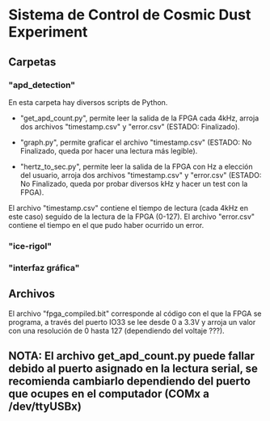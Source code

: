 # Sistema de Control de Cosmic Dust Experiment

## Carpetas

### "apd_detection"
En esta carpeta hay diversos scripts de Python.
- "get_apd_count.py", permite leer la salida de la FPGA cada 4kHz, arroja dos archivos "timestamp.csv" y "error.csv" (ESTADO: Finalizado).
- "graph.py", permite graficar el archivo "timestamp.csv" (ESTADO: No Finalizado, queda por hacer una lectura más legible).

- "hertz_to_sec.py", permite leer la salida de la FPGA con Hz a elección del usuario, arroja dos archivos "timestamp.csv" y "error.csv" (ESTADO: No Finalizado, queda por probar diversos kHz y hacer un test con la FPGA).

El archivo "timestamp.csv" contiene el tiempo de lectura (cada 4kHz en este caso) seguido de la lectura de la FPGA (0-127).
El archivo "error.csv" contiene el tiempo en el que pudo haber ocurrido un error.

### "ice-rigol"

### "interfaz gráfica"

## Archivos

El archivo "fpga_compiled.bit" corresponde al código con el que la FPGA se programa, a través del puerto IO33 se lee desde 0 a 3.3V y arroja un valor con una resolución de 0 hasta 127 (dependiendo del voltaje ???).

## **NOTA: El archivo get_apd_count.py puede fallar debido al puerto asignado en la lectura serial, se recomienda cambiarlo dependiendo del puerto que ocupes en el computador (COMx a /dev/ttyUSBx)**

